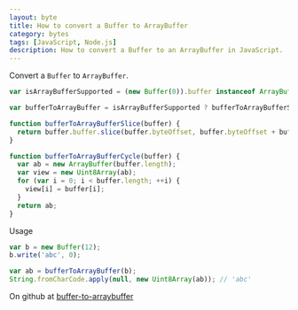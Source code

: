 ```yaml
---
layout: byte
title: How to convert a Buffer to ArrayBuffer
category: bytes
tags: [JavaScript, Node.js]
description: How to convert a Buffer to an ArrayBuffer in JavaScript.
---
```

Convert a `Buffer` to `ArrayBuffer`.

```javascript
var isArrayBufferSupported = (new Buffer(0)).buffer instanceof ArrayBuffer;

var bufferToArrayBuffer = isArrayBufferSupported ? bufferToArrayBufferSlice : bufferToArrayBufferCycle;

function bufferToArrayBufferSlice(buffer) {
  return buffer.buffer.slice(buffer.byteOffset, buffer.byteOffset + buffer.byteLength);
}

function bufferToArrayBufferCycle(buffer) {
  var ab = new ArrayBuffer(buffer.length);
  var view = new Uint8Array(ab);
  for (var i = 0; i < buffer.length; ++i) {
    view[i] = buffer[i];
  }
  return ab;
}
```

Usage

```javascript
var b = new Buffer(12);
b.write('abc', 0);

var ab = bufferToArrayBuffer(b);
String.fromCharCode.apply(null, new Uint8Array(ab)); // 'abc'
```

On github at [buffer-to-arraybuffer](https://github.com/miguelmota/buffer-to-arraybuffer)
